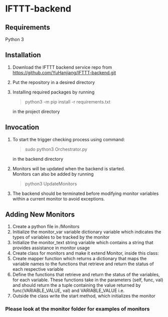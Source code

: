 # IFTTT-backend

## Requirements

Python 3

## Installation

1. Download the IFTTT backend service repo from https://github.com/YuHanjiang/IFTTT-backend.git
2. Put the repository in a desired directory
3. Installing required packages by running 
   > python3 -m pip install -r requirements.txt
   
   in the project directory

## Invocation

1. To start the trigger checking process using command:
   > sudo python3 Orchestrator.py
   
    in the backend directory
   
2. Monitors will be updated when the backend is started.\
Monitors can also be added by running 
   >python3 UpdateMonitors

3. The backend should be terminated before modifying monitor variables within 
   a current monitor to avoid exceptions.
   
## Adding New Monitors

1. Create a python file in /Monitors
2. Initialize the monitor_var variable dictionary variable which indicates the types of variables to be tracked by the monitor  
3. Initialize the monitor_text string variable which contains a string that provides assistance in monitor usage  
4. Create class for monitors and make it extend Monitor, inside this class: 
5. Create mapper function which returns a dictionary that maps the variable names to the functions that retrieve and return the status of each respective variable 
6. Define the functions that retrieve and return the status of the variables, for each variable. These functions take in the parameters (self, func, val) and should return the a tuple containing the value returned by func(VARIABLE_VALUE, val) and VARIABLE_VALUE i.e.   
7. Outside the class write the start method, which initializes the monitor

### Please look at the monitor folder for examples of monitors
